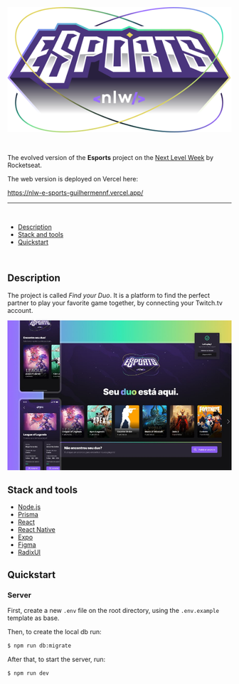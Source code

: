 <p align="center">
<img src="./web/src/assets/logo-nlw-esports.svg" alt="Next Level Week Esports Logo"/></p>

<br>

The evolved version of the **Esports** project on the [Next Level Week](https://lp.rocketseat.com.br/nlw) by Rocketseat.

The web version is deployed on Vercel here:

https://nlw-e-sports-guilhermennf.vercel.app/

<hr>
<br>

-   [Description](#description)
-   [Stack and tools](#stack-and-tools)
-   [Quickstart](#quickstart)

<br>

## Description

The project is called _Find your Duo_.
It is a platform to find the perfect partner to play your favorite game together, by connecting your Twitch.tv account.

<p align="center">
<img src="./web/src/assets/NLW_eSports.jpg" alt="Next Level Week Esports Logo"/></p>

## Stack and tools

-   [Node.js](https://nodejs.org/en/)
-   [Prisma](https://www.prisma.io/)
-   [React](https://reactjs.org/)
-   [React Native](https://reactnative.dev/)
-   [Expo](https://expo.dev/)
-   [Figma](https://www.figma.com/)
-   [RadixUI](https://www.radix-ui.com/)

## Quickstart

### Server

First, create a new `.env` file on the root directory, using the `.env.example` template as base.

Then, to create the local db run:

```sh
$ npm run db:migrate
```

After that, to start the server, run:

```sh
$ npm run dev
```
